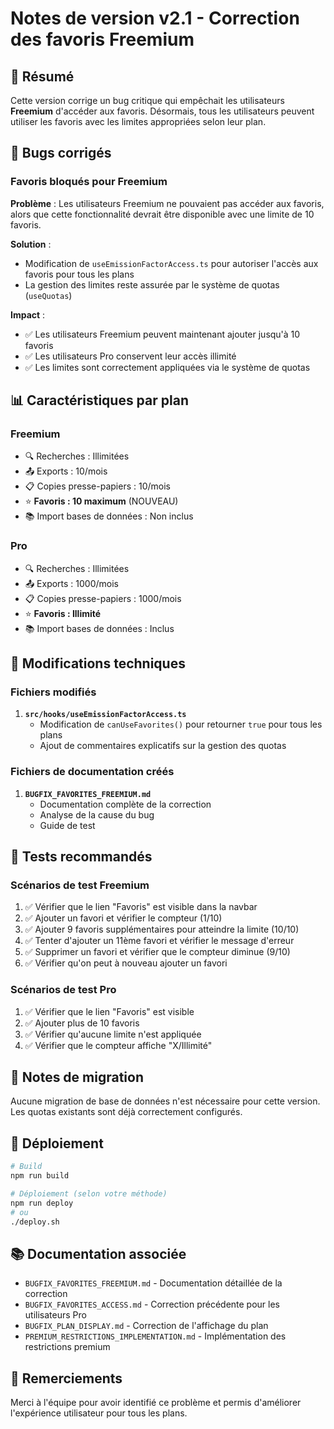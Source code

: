 # Notes de version v2.1 - Correction des favoris Freemium

## 🎯 Résumé

Cette version corrige un bug critique qui empêchait les utilisateurs **Freemium** d'accéder aux favoris. Désormais, tous les utilisateurs peuvent utiliser les favoris avec les limites appropriées selon leur plan.

## 🐛 Bugs corrigés

### Favoris bloqués pour Freemium

**Problème** : Les utilisateurs Freemium ne pouvaient pas accéder aux favoris, alors que cette fonctionnalité devrait être disponible avec une limite de 10 favoris.

**Solution** : 
- Modification de `useEmissionFactorAccess.ts` pour autoriser l'accès aux favoris pour tous les plans
- La gestion des limites reste assurée par le système de quotas (`useQuotas`)

**Impact** :
- ✅ Les utilisateurs Freemium peuvent maintenant ajouter jusqu'à 10 favoris
- ✅ Les utilisateurs Pro conservent leur accès illimité
- ✅ Les limites sont correctement appliquées via le système de quotas

## 📊 Caractéristiques par plan

### Freemium
- 🔍 Recherches : Illimitées
- 📤 Exports : 10/mois
- 📋 Copies presse-papiers : 10/mois
- ⭐ **Favoris : 10 maximum** (NOUVEAU)
- 📚 Import bases de données : Non inclus

### Pro
- 🔍 Recherches : Illimitées
- 📤 Exports : 1000/mois
- 📋 Copies presse-papiers : 1000/mois
- ⭐ **Favoris : Illimité**
- 📚 Import bases de données : Inclus

## 🔧 Modifications techniques

### Fichiers modifiés

1. **`src/hooks/useEmissionFactorAccess.ts`**
   - Modification de `canUseFavorites()` pour retourner `true` pour tous les plans
   - Ajout de commentaires explicatifs sur la gestion des quotas

### Fichiers de documentation créés

1. **`BUGFIX_FAVORITES_FREEMIUM.md`**
   - Documentation complète de la correction
   - Analyse de la cause du bug
   - Guide de test

## 🧪 Tests recommandés

### Scénarios de test Freemium

1. ✅ Vérifier que le lien "Favoris" est visible dans la navbar
2. ✅ Ajouter un favori et vérifier le compteur (1/10)
3. ✅ Ajouter 9 favoris supplémentaires pour atteindre la limite (10/10)
4. ✅ Tenter d'ajouter un 11ème favori et vérifier le message d'erreur
5. ✅ Supprimer un favori et vérifier que le compteur diminue (9/10)
6. ✅ Vérifier qu'on peut à nouveau ajouter un favori

### Scénarios de test Pro

1. ✅ Vérifier que le lien "Favoris" est visible
2. ✅ Ajouter plus de 10 favoris
3. ✅ Vérifier qu'aucune limite n'est appliquée
4. ✅ Vérifier que le compteur affiche "X/Illimité"

## 📝 Notes de migration

Aucune migration de base de données n'est nécessaire pour cette version. Les quotas existants sont déjà correctement configurés.

## 🚀 Déploiement

```bash
# Build
npm run build

# Déploiement (selon votre méthode)
npm run deploy
# ou
./deploy.sh
```

## 📚 Documentation associée

- `BUGFIX_FAVORITES_FREEMIUM.md` - Documentation détaillée de la correction
- `BUGFIX_FAVORITES_ACCESS.md` - Correction précédente pour les utilisateurs Pro
- `BUGFIX_PLAN_DISPLAY.md` - Correction de l'affichage du plan
- `PREMIUM_RESTRICTIONS_IMPLEMENTATION.md` - Implémentation des restrictions premium

## 🎉 Remerciements

Merci à l'équipe pour avoir identifié ce problème et permis d'améliorer l'expérience utilisateur pour tous les plans.


